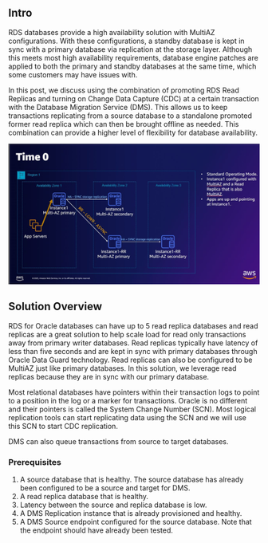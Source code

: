 ## Intro
RDS databases provide a high availability solution with MultiAZ configurations. With these configurations, a standby database is kept in sync with a primary database via replication at the storage layer. Although this meets most high availability requirements, database engine patches are applied to both the primary and standby databases at the same time, which some customers may have issues with.

In this post, we discuss using the combination of promoting RDS Read Replicas and turning on Change Data Capture (CDC) at a certain transaction with the Database Migration Service (DMS). This allows us to keep transactions replicating from a source database to a standalone promoted former read replica which can then be brought offline as needed. This combination can provide a higher level of flexibility for database availability.


![Optional Text](slide01.jpg)


## Solution Overview
RDS for Oracle databases can have up to 5 read replica databases and read replicas are a great solution to help scale load for read only transactions away from primary writer databases. Read replicas typically have latency of less than five seconds and are kept in sync with primary databases through Oracle Data Guard technology. Read replicas can also be configured to be MultiAZ just like primary databases. In this solution, we leverage read replicas because they are in sync with our primary database.

Most relational databases have pointers within their transaction logs to point to a position in the log or a marker for transactions. Oracle is no different and their pointers is called the System Change Number (SCN).  Most logical replication tools can start replicating data using the SCN and we will use this SCN to start CDC replication.

DMS can also queue transactions from source to target databases.

### Prerequisites
1. A source database that is healthy. The source database has already been configured to be a source and target for DMS.
2. A read replica database that is healthy. 
3. Latency between the source and replica database is low.
4. A DMS Replication instance that is already provisioned and healthy.
5. A DMS Source endpoint configured for the source database. Note that the endpoint should have already been tested.



